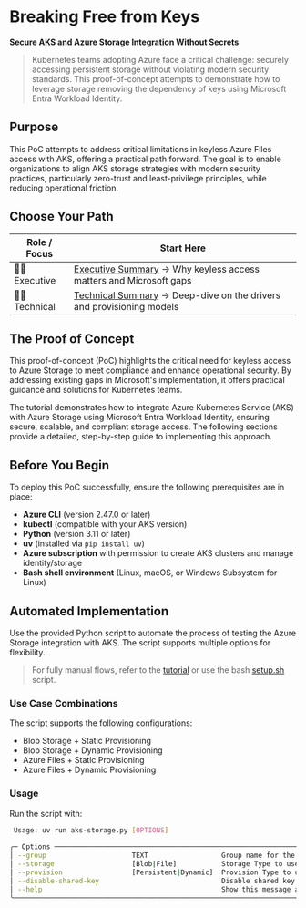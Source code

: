 # Breaking Free from Keys

**Secure AKS and Azure Storage Integration Without Secrets**

> Kubernetes teams adopting Azure face a critical challenge: securely accessing persistent storage without violating modern security standards. This proof-of-concept attempts to demonstrate how to leverage storage removing the dependency of keys using Microsoft Entra Workload Identity.

## Purpose

This PoC attempts to address critical limitations in keyless Azure Files access with AKS, offering a practical path forward. The goal is to enable organizations to align AKS storage strategies with modern security practices, particularly zero-trust and least-privilege principles, while reducing operational friction.

## Choose Your Path

| Role / Focus | Start Here |
|--------------|------------|
| 🧑‍💼 Executive | [Executive Summary](docs/executive_summary.md) → Why keyless access matters and Microsoft gaps |
| 🧑‍💻 Technical | [Technical Summary](docs/technical_overview.md) → Deep-dive on the drivers and provisioning models |

## The Proof of Concept

This proof-of-concept (PoC) highlights the critical need for keyless access to Azure Storage to meet compliance and enhance operational security. By addressing existing gaps in Microsoft's implementation, it offers practical guidance and solutions for Kubernetes teams. 

The tutorial demonstrates how to integrate Azure Kubernetes Service (AKS) with Azure Storage using Microsoft Entra Workload Identity, ensuring secure, scalable, and compliant storage access. The following sections provide a detailed, step-by-step guide to implementing this approach.


## Before You Begin

To deploy this PoC successfully, ensure the following prerequisites are in place:

- **Azure CLI** (version 2.47.0 or later)
- **kubectl** (compatible with your AKS version)
- **Python** (version 3.11 or later)
- **uv** (installed via `pip install uv`)
- **Azure subscription** with permission to create AKS clusters and manage identity/storage
- **Bash shell environment** (Linux, macOS, or Windows Subsystem for Linux)


## Automated Implementation

Use the provided Python script to automate the process of testing the Azure Storage integration with AKS. The script supports multiple options for flexibility.

> For fully manual flows, refer to the [tutorial](docs/tutorial.md) or use the bash [setup.sh](scripts/setup.sh) script.

### Use Case Combinations
The script supports the following configurations:
- Blob Storage + Static Provisioning
- Blob Storage + Dynamic Provisioning
- Azure Files + Static Provisioning
- Azure Files + Dynamic Provisioning

### Usage
Run the script with:

```bash
 Usage: uv run aks-storage.py [OPTIONS]
                                                                                                                                                
╭─ Options ──────────────────────────────────────────────────────────────────────────────────────────────────────────╮
│ --group                     TEXT                  Group name for the settings [default: aks-storage-poc]           │
│ --storage                   [Blob|File]           Storage Type to use (Blob or File) [default: None]               │
│ --provision                 [Persistent|Dynamic]  Provision Type to use (Persistent or Dynamic) [default: None]    │
│ --disable-shared-key                              Disable shared key access on the storage account.                │
│ --help                                            Show this message and exit.                                      │
╰────────────────────────────────────────────────────────────────────────────────────────────────────────────────────╯
```

